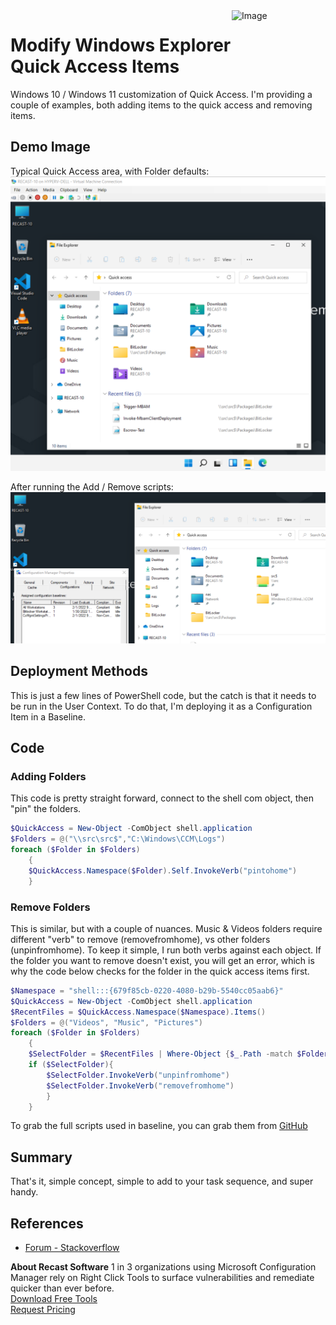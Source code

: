 <img style="float: right;" src="https://docs.recastsoftware.com/media/Recast-Logo-Dark_Horizontal_nav.png"  alt="Image" height="43" width="150">

# Modify Windows Explorer Quick Access Items

Windows 10 / Windows 11 customization of Quick Access.
I'm providing a couple of examples, both adding items to the quick access and removing items.

## Demo Image

Typical Quick Access area, with Folder defaults:
[![Quick Access 01](media/Customizations_QA01.png)](media/Customizations_QA01.png)

After running the Add / Remove scripts:
[![Quick Access 02](media/Customizations_QA02.png)](media/Customizations_QA02.png)

## Deployment Methods

This is just a few lines of PowerShell code, but the catch is that it needs to be run in the User Context. To do that, I'm deploying it as a Configuration Item in a Baseline.

## Code

### Adding Folders

This code is pretty straight forward, connect to the shell com object, then "pin" the folders.

```PowerShell
$QuickAccess = New-Object -ComObject shell.application
$Folders = @("\\src\src$","C:\Windows\CCM\Logs")
foreach ($Folder in $Folders)
    {
    $QuickAccess.Namespace($Folder).Self.InvokeVerb("pintohome")
    }
```

### Remove Folders

This is similar, but with a couple of nuances.  Music & Videos folders require different "verb" to remove (removefromhome), vs other folders (unpinfromhome).
To keep it simple, I run both verbs against each object.  If the folder you want to remove doesn't exist, you will get an error, which is why the code below checks for the folder in the quick access items first.

```PowerShell
$Namespace = "shell:::{679f85cb-0220-4080-b29b-5540cc05aab6}"
$QuickAccess = New-Object -ComObject shell.application
$RecentFiles = $QuickAccess.Namespace($Namespace).Items()
$Folders = @("Videos", "Music", "Pictures")
foreach ($Folder in $Folders)
    {
    $SelectFolder = $RecentFiles | Where-Object {$_.Path -match $Folder}
    if ($SelectFolder){
        $SelectFolder.InvokeVerb("unpinfromhome")
        $SelectFolder.InvokeVerb("removefromhome")
        }
    }
```

To grab the full scripts used in baseline, you can grab them from [GitHub](https://github.com/gwblok/garytown/tree/master/ConfigMgr/Baselines)

## Summary

That's it, simple concept, simple to add to your task sequence, and super handy.

## References

- [Forum - Stackoverflow](https://stackoverflow.com/questions/30051634/is-it-possible-programmatically-add-folders-to-the-windows-10-quick-access-panel)

**About Recast Software**
1 in 3 organizations using Microsoft Configuration Manager rely on Right Click Tools to surface vulnerabilities and remediate quicker than ever before.  
[Download Free Tools](https://www.recastsoftware.com/?utm_source=cmdocs&utm_medium=referral&utm_campaign=cmdocs#formarea)  
[Request Pricing](https://www.recastsoftware.com/pricing?utm_source=cmdocs&utm_medium=referral&utm_campaign=cmdocs)
